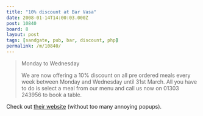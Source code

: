```yaml
---
title: "10% discount at Bar Vasa"
date: 2008-01-14T14:00:03.000Z
post: 10840
board: 8
layout: post
tags: [sandgate, pub, bar, discount, php]
permalink: /m/10840/
---
```

<blockquote>Monday to Wednesday

We are now offering a 10% discount on all pre ordered meals every week between Monday and Wednesday until 31st March. All you have to do is select a meal from our menu and call us now on 01303 243956 to book a table.</blockquote>

Check out <a href="http://www.barvasa.com/index.php/page_name/welcome">their website</a> (without too many annoying popups).
